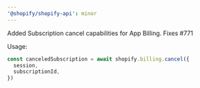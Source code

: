 ```yaml
---
'@shopify/shopify-api': minor
---
```


Added Subscription cancel capabilities for App Billing. Fixes #771

Usage:

```js
const canceledSubscription = await shopify.billing.cancel({
  session,
  subscriptionId,
})
```
